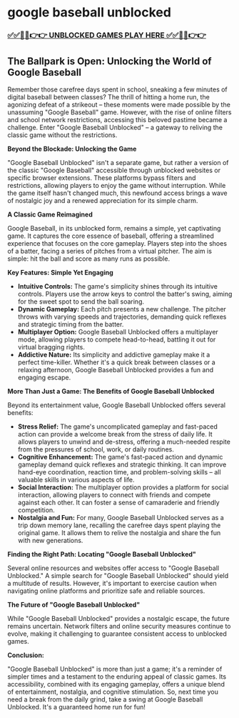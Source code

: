 # google baseball unblocked

### [✅✅🔴🔴👉👉 UNBLOCKED GAMES PLAY HERE ✅✅🔴🔴👉👉](https://topstoryindia.com)

## The Ballpark is Open: Unlocking the World of Google Baseball

Remember those carefree days spent in school, sneaking a few minutes of digital baseball between classes? The thrill of hitting a home run, the agonizing defeat of a strikeout – these moments were made possible by the unassuming "Google Baseball" game. However, with the rise of online filters and school network restrictions, accessing this beloved pastime became a challenge. Enter "Google Baseball Unblocked" – a gateway to reliving the classic game without the restrictions. 

**Beyond the Blockade: Unlocking the Game**

"Google Baseball Unblocked" isn't a separate game, but rather a version of the classic "Google Baseball" accessible through unblocked websites or specific browser extensions. These platforms bypass filters and restrictions, allowing players to enjoy the game without interruption. While the game itself hasn't changed much, this newfound access brings a wave of nostalgic joy and a renewed appreciation for its simple charm.

**A Classic Game Reimagined**

Google Baseball, in its unblocked form, remains a simple, yet captivating game. It captures the core essence of baseball, offering a streamlined experience that focuses on the core gameplay. Players step into the shoes of a batter, facing a series of pitches from a virtual pitcher. The aim is simple: hit the ball and score as many runs as possible. 

**Key Features: Simple Yet Engaging**

* **Intuitive Controls:** The game's simplicity shines through its intuitive controls. Players use the arrow keys to control the batter's swing, aiming for the sweet spot to send the ball soaring. 
* **Dynamic Gameplay:** Each pitch presents a new challenge. The pitcher throws with varying speeds and trajectories, demanding quick reflexes and strategic timing from the batter.
* **Multiplayer Option:** Google Baseball Unblocked offers a multiplayer mode, allowing players to compete head-to-head, battling it out for virtual bragging rights.
* **Addictive Nature:** Its simplicity and addictive gameplay make it a perfect time-killer. Whether it's a quick break between classes or a relaxing afternoon, Google Baseball Unblocked provides a fun and engaging escape.

**More Than Just a Game: The Benefits of Google Baseball Unblocked**

Beyond its entertainment value, Google Baseball Unblocked offers several benefits:

* **Stress Relief:** The game's uncomplicated gameplay and fast-paced action can provide a welcome break from the stress of daily life. It allows players to unwind and de-stress, offering a much-needed respite from the pressures of school, work, or daily routines.
* **Cognitive Enhancement:** The game's fast-paced action and dynamic gameplay demand quick reflexes and strategic thinking. It can improve hand-eye coordination, reaction time, and problem-solving skills – all valuable skills in various aspects of life.
* **Social Interaction:** The multiplayer option provides a platform for social interaction, allowing players to connect with friends and compete against each other. It can foster a sense of camaraderie and friendly competition.
* **Nostalgia and Fun:** For many, Google Baseball Unblocked serves as a trip down memory lane, recalling the carefree days spent playing the original game. It allows them to relive the nostalgia and share the fun with new generations.

**Finding the Right Path: Locating "Google Baseball Unblocked"**

Several online resources and websites offer access to "Google Baseball Unblocked." A simple search for "Google Baseball Unblocked" should yield a multitude of results. However, it's important to exercise caution when navigating online platforms and prioritize safe and reliable sources.

**The Future of "Google Baseball Unblocked"**

While "Google Baseball Unblocked" provides a nostalgic escape, the future remains uncertain. Network filters and online security measures continue to evolve, making it challenging to guarantee consistent access to unblocked games. 

**Conclusion:**

"Google Baseball Unblocked" is more than just a game; it's a reminder of simpler times and a testament to the enduring appeal of classic games. Its accessibility, combined with its engaging gameplay, offers a unique blend of entertainment, nostalgia, and cognitive stimulation. So, next time you need a break from the daily grind, take a swing at Google Baseball Unblocked. It's a guaranteed home run for fun!